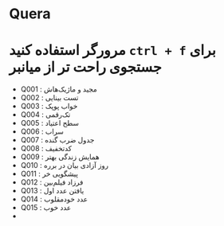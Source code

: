# Quera

# مرورگر استفاده کنید `ctrl + f` برای جستجوی راحت تر از میانبر 
- Q001 : مجید و ماژیک‌هاش
- Q002 : تست بینایی
- Q003 : خواب پوپک
- Q004 : تک‌رقمی
- Q005 : سطح اعتیاد
- Q006 : سراب
- Q007 : جدول ضرب گنده
- Q008 : کدتخفیف
- Q009 : همایش زندگی بهتر
- Q010 : روز آزادی بیان در برره
- Q011 : پیشگویی خر
- Q012 : فرزاد فیلم‌بین
- Q013 : یافتن عدد اول
- Q014 : عدد خودمقلوب
- Q015 : عدد خوب
-
